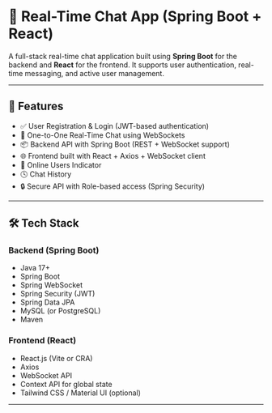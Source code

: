 # 💬 Real-Time Chat App (Spring Boot + React)

A full-stack real-time chat application built using **Spring Boot** for the backend and **React** for the frontend. It supports user authentication, real-time messaging, and active user management.

---

## 🚀 Features

- ✅ User Registration & Login (JWT-based authentication)
- 💬 One-to-One Real-Time Chat using WebSockets
- 📦 Backend API with Spring Boot (REST + WebSocket support)
- 🌐 Frontend built with React + Axios + WebSocket client
- 👤 Online Users Indicator
- 🕓 Chat History
- 🔒 Secure API with Role-based access (Spring Security)

---

## 🛠️ Tech Stack

### Backend (Spring Boot)
- Java 17+
- Spring Boot
- Spring WebSocket
- Spring Security (JWT)
- Spring Data JPA
- MySQL (or PostgreSQL)
- Maven

### Frontend (React)
- React.js (Vite or CRA)
- Axios
- WebSocket API
- Context API for global state
- Tailwind CSS / Material UI (optional)

---


